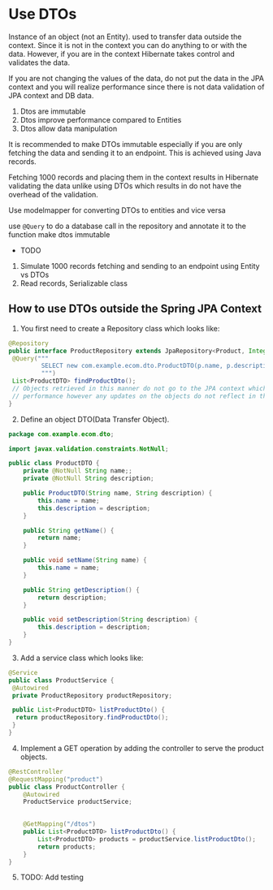 # Use DTOs 
Instance of an object (not an Entity). used to transfer data outside the context.
Since it is not in the context you can do anything to or with the data. However, if you are in the context Hibernate takes
control and validates the data.

If you are not changing the values of the data, do not put the data in the JPA context and you will realize performance since there is not data validation of JPA context and DB
data.

1. Dtos are immutable
2. Dtos improve performance compared to Entities
3. Dtos allow data manipulation

It is recommended to make DTOs immutable especially if you are only fetching the data and sending it to an endpoint.
This is achieved using Java records.

Fetching 1000 records and placing them in the context results in Hibernate validating the data unlike using DTOs which
results in do not have the overhead of the validation.

Use modelmapper for converting DTOs to entities and vice versa

use `@Query` to do a database call in the repository and annotate it to the function
make dtos immutable

- TODO
1. Simulate 1000 records fetching and sending to an endpoint using Entity vs DTOs
2. Read records, Serializable class

## How to use DTOs outside the Spring JPA Context
1. You first need to create a Repository class which looks like:
```java
@Repository
public interface ProductRepository extends JpaRepository<Product, Integer> {
 @Query("""
         SELECT new com.example.ecom.dto.ProductDTO(p.name, p.description) FROM Product p
         """)
 List<ProductDTO> findProductDto();
 // Objects retrieved in this manner do not go to the JPA context which improves
 // performance however any updates on the objects do not reflect in the DB since the ORM has no control of the objects
}
```
2. Define an object DTO(Data Transfer Object).

```java
package com.example.ecom.dto;

import javax.validation.constraints.NotNull;

public class ProductDTO {
    private @NotNull String name;;
    private @NotNull String description;

    public ProductDTO(String name, String description) {
        this.name = name;
        this.description = description;
    }

    public String getName() {
        return name;
    }

    public void setName(String name) {
        this.name = name;
    }

    public String getDescription() {
        return description;
    }

    public void setDescription(String description) {
        this.description = description;
    }
}
```

3. Add a service class which looks like:
```java
@Service
public class ProductService {
 @Autowired
 private ProductRepository productRepository;

 public List<ProductDTO> listProductDto() {
  return productRepository.findProductDto();
 }
}
```
4. Implement a GET operation by adding the controller to serve the product objects.

```java
@RestController
@RequestMapping("product")
public class ProductController {
    @Autowired
    ProductService productService;
    

    @GetMapping("/dtos")
    public List<ProductDTO> listProductDto() {
        List<ProductDTO> products = productService.listProductDto();
        return products;
    }
}
```

5. TODO: Add testing